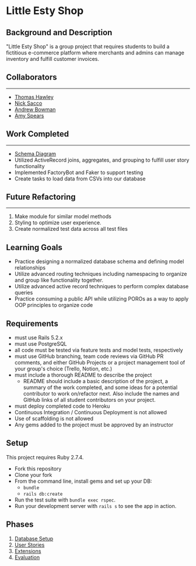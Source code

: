 # Little Esty Shop

## Background and Description

"Little Esty Shop" is a group project that requires students to build a fictitious e-commerce platform where merchants and admins can manage inventory and fulfill customer invoices.

## Collaborators
___
- [Thomas Hawley](https://github.com/thawley2)
- [Nick Sacco](https://github.com/sicknacco)
- [Andrew Bowman](https://github.com/abwmn)
- [Amy Spears](https://github.com/amspears007)

## Work Completed
___
- [Schema Diagram](https://dbdiagram.io/d/64348ed08615191cfa8ccd17)
- Utilized ActiveRecord joins, aggregates, and grouping to fulfill user story functionality
- Implemented FactoryBot and Faker to support testing
- Create tasks to load data from CSVs into our database

## Future Refactoring
---
1. Make module for similar model methods
1. Styling to optimize user experience.
1. Create normalized test data across all test files




## Learning Goals
- Practice designing a normalized database schema and defining model relationships
- Utilize advanced routing techniques including namespacing to organize and group like functionality together.
- Utilize advanced active record techniques to perform complex database queries
- Practice consuming a public API while utilizing POROs as a way to apply OOP principles to organize code

## Requirements
- must use Rails 5.2.x
- must use PostgreSQL
- all code must be tested via feature tests and model tests, respectively
- must use GitHub branching, team code reviews via GitHub PR comments, and either GitHub Projects or a project management tool of your group's choice (Trello, Notion, etc.)
- must include a thorough README to describe the project
   - README should include a basic description of the project, a summary of the work completed, and some ideas for a potential contributor to work on/refactor next. Also include the names and GitHub links of all student contributors on your project. 
- must deploy completed code to Heroku
- Continuous Integration / Continuous Deployment is not allowed
- Use of scaffolding is not allowed
- Any gems added to the project must be approved by an instructor

## Setup

This project requires Ruby 2.7.4.

* Fork this repository
* Clone your fork
* From the command line, install gems and set up your DB:
    * `bundle`
    * `rails db:create`
* Run the test suite with `bundle exec rspec`.
* Run your development server with `rails s` to see the app in action.

## Phases

1. [Database Setup](./doc/db_setup.md)
1. [User Stories](./doc/user_stories.md)
1. [Extensions](./doc/extensions.md)
1. [Evaluation](./doc/evaluation.md)





